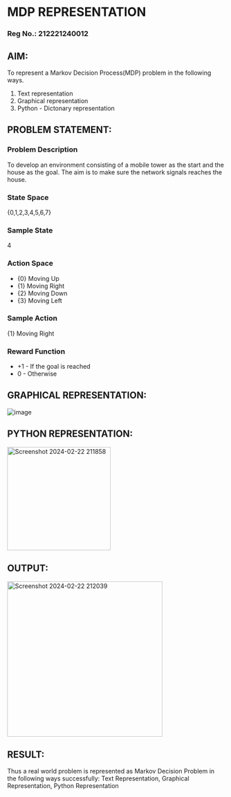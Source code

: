 # MDP REPRESENTATION
### Reg No.: 212221240012
## AIM:
To represent a Markov Decision Process(MDP) problem in the following ways.

1. Text representation
2. Graphical representation
3. Python - Dictonary representation

## PROBLEM STATEMENT:

### Problem Description
To develop an environment consisting of a mobile tower as the start and the house as the goal. The aim is to make sure the network signals reaches the house.

### State Space
{0,1,2,3,4,5,6,7}

### Sample State
4

### Action Space
* {0} Moving Up
* {1} Moving Right
* {2} Moving Down
* {3} Moving Left

### Sample Action
{1} Moving Right

### Reward Function
* +1 - If the goal is reached
* 0 - Otherwise

## GRAPHICAL REPRESENTATION:
![image](https://github.com/Dhanireddy-Amarnthreddy/mdp-representation/assets/94165103/6766f547-7e5a-4f3b-889a-9b066143e1c4)



## PYTHON REPRESENTATION:
<img width="239" alt="Screenshot 2024-02-22 211858" src="https://github.com/Dhanireddy-Amarnthreddy/mdp-representation/assets/94165103/d7cc26ed-dc16-4ed6-b1f0-da4873a6d0f2">



## OUTPUT:
<img width="359" alt="Screenshot 2024-02-22 212039" src="https://github.com/Dhanireddy-Amarnthreddy/mdp-representation/assets/94165103/175cf937-f244-4125-92a0-0749b125c8e4">



## RESULT:
Thus a real world problem is represented as Markov Decision Problem in the following ways successfully: Text Representation, Graphical Representation, Python Representation


